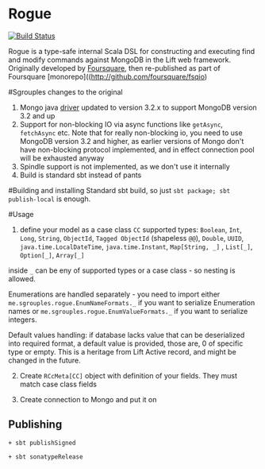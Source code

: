 # Rogue 

[![Build Status](https://travis-ci.org/ricsirigu/rogue-fsqio.svg?branch=master)](https://travis-ci.org/ricsirigu/rogue-fsqio)

Rogue is a type-safe internal Scala DSL for constructing and executing find and modify commands against
MongoDB in the Lift web framework. Originally developed by [Foursquare](http://github.com/foursquare/rogue), then re-published 
as part of Foursquare [monorepo]((http://github.com/foursquare/fsqio)

#Sgrouples changes to the original

1. Mongo java [driver](http://mongodb.github.io/mongo-java-driver/) updated to version 3.2.x to support MongoDB version 3.2 and up
2. Support for non-blocking IO via async functions like `getAsync`, `fetchAsync` etc.
   Note that for really non-blocking io, you need to use MongoDB version 3.2 and higher, as earlier versions of Mongo don't have non-blocking protocol implemented, and in effect connection pool will be exhausted anyway
3. Spindle support is not implemented, as we don't use it internally
4. Build is standard sbt instead of pants

#Building and installing
Standard sbt build, so just `sbt package; sbt publish-local` is enough. 


#Usage
1. define your model as a case class `CC`
supported types:
 `Boolean`, `Int`, `Long`, `String`, `ObjectId`, `Tagged ObjectId` (shapeless `@@`), `Double`, `UUID`, `java.time.LocalDateTime`, `java.time.Instant`,
 `Map[String, _]` , `List[_]`, `Option[_]`, `Array[_]`

inside `_` can be eny of supported types or a case class - so nesting is allowed.

Enumerations are handled separately - you need to import either `me.sgrouples.rogue.EnumNameFormats._` if you want to serialize Enumeration names or
 `me.sgrouples.rogue.EnumValueFormats._` if you want to serialize integers.


Default values handling: if database lacks value that can be deserialized into required format, a default value is provided, those are, 0 of specific type or empty. This is
a heritage from Lift Active record, and might be changed in the future.

2. Create `RCcMeta[CC]` object with definition of your fields. They must match case class fields

3. Create connection to Mongo and put it on


## Publishing

`+ sbt publishSigned`

`+ sbt sonatypeRelease`
